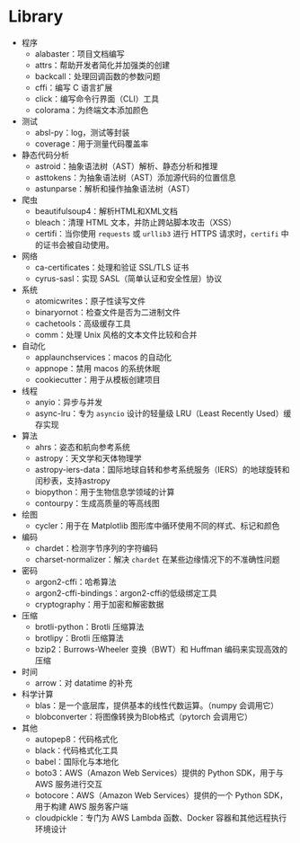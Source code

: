 # Library

* 程序
  * alabaster：项目文档编写
  * attrs：帮助开发者简化并加强类的创建
  * backcall：处理回调函数的参数问题
  * cffi：编写 C 语言扩展
  * click：编写命令行界面（CLI）工具
  * colorama：为终端文本添加颜色
* 测试
  * absl-py：log，测试等封装
  * coverage：用于测量代码覆盖率
* 静态代码分析
  * astroid：抽象语法树（AST）解析、静态分析和推理
  * asttokens：为抽象语法树（AST）添加源代码的位置信息
  * astunparse：解析和操作抽象语法树（AST）
* 爬虫
  * beautifulsoup4：解析HTML和XML文档
  * bleach：清理 HTML 文本，并防止跨站脚本攻击（XSS）
  * certifi：当你使用 `requests` 或 `urllib3` 进行 HTTPS 请求时，`certifi` 中的证书会被自动使用。
* 网络
  * ca-certificates：处理和验证 SSL/TLS 证书
  * cyrus-sasl：实现 SASL（简单认证和安全性层）协议
* 系统
  * atomicwrites：原子性读写文件
  * binaryornot：检查文件是否为二进制文件
  * cachetools：高级缓存工具
  * comm：处理 Unix 风格的文本文件比较和合并
* 自动化
  * applaunchservices：macos 的自动化
  * appnope：禁用 macos 的系统休眠
  * cookiecutter：用于从模板创建项目
* 线程
  * anyio：异步与并发
  * async-lru：专为 `asyncio` 设计的轻量级 LRU（Least Recently Used）缓存实现
* 算法
  * ahrs：姿态和航向参考系统
  * astropy：天文学和天体物理学
  * astropy-iers-data：国际地球自转和参考系统服务（IERS）的地球旋转和闰秒表，支持astropy
  * biopython：用于生物信息学领域的计算
  * contourpy：生成高质量的等高线图
* 绘图
  * cycler：用于在 Matplotlib 图形库中循环使用不同的样式、标记和颜色
* 编码
  * chardet：检测字节序列的字符编码
  * charset-normalizer：解决 `chardet` 在某些边缘情况下的不准确性问题
* 密码
  * argon2-cffi：哈希算法
  * argon2-cffi-bindings：argon2-cffi的低级绑定工具
  * cryptography：用于加密和解密数据
* 压缩
  * brotli-python：Brotli 压缩算法
  * brotlipy：Brotli 压缩算法
  * bzip2：Burrows-Wheeler 变换（BWT）和 Huffman 编码来实现高效的压缩
* 时间
  * arrow：对 datatime 的补充
* 科学计算
  * blas：是一个底层库，提供基本的线性代数运算。（numpy 会调用它）
  * blobconverter：将图像转换为Blob格式（pytorch 会调用它）
* 其他
  * autopep8：代码格式化
  * black：代码格式化工具
  * babel：国际化与本地化
  * boto3：AWS（Amazon Web Services）提供的 Python SDK，用于与 AWS 服务进行交互
  * botocore：AWS（Amazon Web Services）提供的一个 Python SDK，用于构建 AWS 服务客户端
  * cloudpickle：专门为 AWS Lambda 函数、Docker 容器和其他远程执行环境设计
